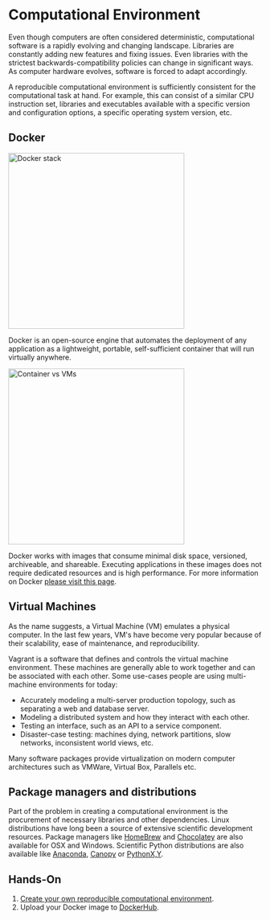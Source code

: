 # Computational Environment

Even though computers are often considered deterministic, computational
software is a rapidly evolving and changing landscape. Libraries are constantly
adding new features and fixing issues. Even libraries with the strictest
backwards-compatibility policies can change in significant ways. As computer
hardware evolves, software is forced to adapt accordingly.

A reproducible computational environment is sufficiently consistent for the
computational task at hand. For example, this can consist of a similar CPU
instruction set, libraries and executables available with a specific version
and configuration options, a specific operating system version, etc.

## Docker

<img alt="Docker stack" src="http://tiewei.github.io/images/docker-filesystems-multilayer.png" width="350">

Docker is an open-source engine that automates the deployment of any
application as a lightweight, portable, self-sufficient container that will run
virtually anywhere.

<img alt="Container vs VMs" src="http://tiewei.github.io/images/docker_vm.jpg" width="350">

Docker works with images that consume minimal disk space, versioned, archiveable, and shareable.
Executing applications in these images does not require dedicated resources and is high performance.
For more information on Docker [please visit this page](http://www.docker.com/whatisdocker).

## Virtual Machines

As the name suggests, a Virtual Machine (VM) emulates a physical computer. In
the last few years, VM's have become very popular because of their scalability,
ease of maintenance, and reproducibility. 

Vagrant is a software that defines and controls the virtual machine
environment. These machines are generally able to work together and can be
associated with each other. Some use-cases people are using multi-machine
environments for today:  

* Accurately modeling a multi-server production topology, such as separating a web and database server.  
* Modeling a distributed system and how they interact with each other.  
* Testing an interface, such as an API to a service component.  
* Disaster-case testing: machines dying, network partitions, slow networks, inconsistent world views, etc.  

Many software packages provide virtualization on modern computer architectures
such as VMWare, Virtual Box, Parallels etc.

## Package managers and distributions

Part of the problem in creating a computational environment is the procurement of
necessary libraries and other dependencies. Linux distributions have long been a source of
extensive scientific development resources. Package managers like [HomeBrew](http://brew.sh/)
and [Chocolatey](https://chocolatey.org/) are also available for OSX and Windows. Scientific
Python distributions are also available like [Anaconda](http://continuum.io/downloads),
[Canopy](https://www.enthought.com/products/canopy/) or [PythonX,Y](https://code.google.com/p/pythonxy/).

## Hands-On

1. [Create your own reproducible computational environment](../environment/).
2. Upload your Docker image to [DockerHub](https://hub.docker.com).

